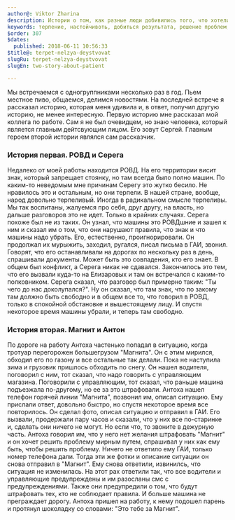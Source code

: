 ```yaml
---
author@: Viktor Zharina
description: Истории о том, как разные люди добивились того, что хотели
keywords: терпение, настойчивоть, добиться результата, решение проблем, история, магнит
$order: 307
$dates:
  published: 2018-06-11 10:56:33
$title@: terpet-nelzya-deystvovat
slugRu: terpet-nelzya-deystvovat
slugEn: two-story-about-patient

---
```

Мы встречаемся с одногруппниками несколько раз в год. Пьем местное пиво, общаемся, делимся новостями. 
На последней встрече я рассказал историю, которая меня удивила и, в ответ, получил другую историю, 
не менее интересную. Первую историю мне рассказал мой коллега по работе. Сам я не был очевидцем, но знаю человека,
который является главным дейтсвующим лицом. Его зовут Сергей. Главным героем второй истории являлся сам рассказчик.

### История первая. РОВД и Серега
Недалеко от моей работы находится РОВД. На его территории висит знак, который запрещает стоянку, но там всегда было полно машин.
По каким-то неведомым мне причинам Серегу это жутко бесило. Не нравилось это и остальным, но они терпели. В нашей
стране, вообще, народ довольно терпеливый. Иногда в радикальном смысле терпеливы. Мы так воспитаны, жалуемся про себя, друг другу,
на власть, но дальше разговоров это не идет. Только в крайних случаях. Серега похоже был не из таких. Он узнал, что
машины это РОВДшние и зашел к ним и сказал им о том, что они нарушают правила, что знак и что машины надо убрать.
Его, естественно, проигнорировали. Он продолжал их мурыжить, заходил, ругался, писал письма в ГАИ, звонил. Говорят,
что его останавливали на дорогах по нескольку раз в день, спрашивали документы. Может быть это совпадения, кто его знает.
В общем был конфликт, а Серега никак не сдавался. Закончилось это тем, что его вызвали куда-то на Елизаровых и там он
встречался с каким-то полковником. Серега сказал, что разговор был примерно таким: "Ты чего до нас доколупался?". Ну он
сказал, что там знак, что по закому там должно быть свободно и в общем все то, что говорил в РОВД, только в спокойной
обстановке и вышестоящему лицу. И спустя некоторое время машины убрали, и теперь там свободно.

### История вторая. Магнит и Антон
По дороге на работу Антоха частенько попадал в ситуацию, когда тротуар перегорожен большегрузом "Магнита". Он с этим 
мирился, обходил его по газону и все остальные так делали. Пока не наступила зима и грузовик пришлось обходить по снегу.
Он нашел водителя, поговорил с ним, тот сказал, что надо говорить с управляющим магазина. Поговорили с управляющим, тот
сказал, что раньше машина подъезжала по-другому, но ее за это штрафовали. Антоха нашел телефон горячей линии "Магнита", позвонил им,
описал ситуацию. Ему прислали ответ, довольно быстро, но спустя некоторое время все повторилось. Он сделал фото, описал ситуацию и отправил в ГАИ.
Его вызвали, продержали пару часов и сказали, что у них все по-старинке и, сделать они ничего не могут. Но если
что, то звоните в дежурную часть. Антоха говорил им, что у него нет желания штрафовать "Магнит" и он хочет решить 
проблему мирным путем, спрашивал у них как ему быть, чтобы решить проблему. Ничего не ответило ему ГАИ, только
номер телефона дали. Тогда эти же фотки и описание ситуации он снова отправил в "Магнит". Ему снова ответили, извинилсь,
что ситуация не изменилась. На этот рах ответили так, что все водители и управляющие предупреждены и им разосланы смс с предупреждениями.
Также они предупредили о том, что будут штрафовать тех, кто не соблюдает правила. И больше машина не преграждает дорогу.
Антоха пришел на работу, к нему подошел парень и протянул шоколадку со словами: "Это тебе за Магнит".

